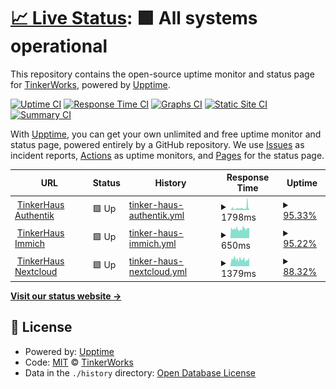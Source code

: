 # [📈 Live Status](https://tinker.haus): <!--live status--> **🟩 All systems operational**

This repository contains the open-source uptime monitor and status page for [TinkerWorks](https://tinker.haus), powered by [Upptime](https://github.com/upptime/upptime).

[![Uptime CI](https://github.com/TinkerWorks/upptime/workflows/Uptime%20CI/badge.svg)](https://github.com/TinkerWorks/upptime/actions?query=workflow%3A%22Uptime+CI%22)
[![Response Time CI](https://github.com/TinkerWorks/upptime/workflows/Response%20Time%20CI/badge.svg)](https://github.com/TinkerWorks/upptime/actions?query=workflow%3A%22Response+Time+CI%22)
[![Graphs CI](https://github.com/TinkerWorks/upptime/workflows/Graphs%20CI/badge.svg)](https://github.com/TinkerWorks/upptime/actions?query=workflow%3A%22Graphs+CI%22)
[![Static Site CI](https://github.com/TinkerWorks/upptime/workflows/Static%20Site%20CI/badge.svg)](https://github.com/TinkerWorks/upptime/actions?query=workflow%3A%22Static+Site+CI%22)
[![Summary CI](https://github.com/TinkerWorks/upptime/workflows/Summary%20CI/badge.svg)](https://github.com/TinkerWorks/upptime/actions?query=workflow%3A%22Summary+CI%22)

With [Upptime](https://upptime.js.org), you can get your own unlimited and free uptime monitor and status page, powered entirely by a GitHub repository. We use [Issues](https://github.com/TinkerWorks/upptime/issues) as incident reports, [Actions](https://github.com/TinkerWorks/upptime/actions) as uptime monitors, and [Pages](https://tinker.haus) for the status page.

<!--start: status pages-->
<!-- This summary is generated by Upptime (https://github.com/upptime/upptime) -->
<!-- Do not edit this manually, your changes will be overwritten -->
<!-- prettier-ignore -->
| URL | Status | History | Response Time | Uptime |
| --- | ------ | ------- | ------------- | ------ |
| <img alt="" src="https://icons.duckduckgo.com/ip3/authentik.tinker.haus.ico" height="13"> [TinkerHaus Authentik](https://authentik.tinker.haus) | 🟩 Up | [tinker-haus-authentik.yml](https://github.com/TinkerWorks/upptime/commits/HEAD/history/tinker-haus-authentik.yml) | <details><summary><img alt="Response time graph" src="./graphs/tinker-haus-authentik/response-time-week.png" height="20"> 1798ms</summary><br><a href="https://TinkerWorks.github.io/upptime/history/tinker-haus-authentik"><img alt="Response time 1318" src="https://img.shields.io/endpoint?url=https%3A%2F%2Fraw.githubusercontent.com%2FTinkerWorks%2Fupptime%2FHEAD%2Fapi%2Ftinker-haus-authentik%2Fresponse-time.json"></a><br><a href="https://TinkerWorks.github.io/upptime/history/tinker-haus-authentik"><img alt="24-hour response time 1300" src="https://img.shields.io/endpoint?url=https%3A%2F%2Fraw.githubusercontent.com%2FTinkerWorks%2Fupptime%2FHEAD%2Fapi%2Ftinker-haus-authentik%2Fresponse-time-day.json"></a><br><a href="https://TinkerWorks.github.io/upptime/history/tinker-haus-authentik"><img alt="7-day response time 1798" src="https://img.shields.io/endpoint?url=https%3A%2F%2Fraw.githubusercontent.com%2FTinkerWorks%2Fupptime%2FHEAD%2Fapi%2Ftinker-haus-authentik%2Fresponse-time-week.json"></a><br><a href="https://TinkerWorks.github.io/upptime/history/tinker-haus-authentik"><img alt="30-day response time 1371" src="https://img.shields.io/endpoint?url=https%3A%2F%2Fraw.githubusercontent.com%2FTinkerWorks%2Fupptime%2FHEAD%2Fapi%2Ftinker-haus-authentik%2Fresponse-time-month.json"></a><br><a href="https://TinkerWorks.github.io/upptime/history/tinker-haus-authentik"><img alt="1-year response time 1318" src="https://img.shields.io/endpoint?url=https%3A%2F%2Fraw.githubusercontent.com%2FTinkerWorks%2Fupptime%2FHEAD%2Fapi%2Ftinker-haus-authentik%2Fresponse-time-year.json"></a></details> | <details><summary><a href="https://TinkerWorks.github.io/upptime/history/tinker-haus-authentik">95.33%</a></summary><a href="https://TinkerWorks.github.io/upptime/history/tinker-haus-authentik"><img alt="All-time uptime 98.93%" src="https://img.shields.io/endpoint?url=https%3A%2F%2Fraw.githubusercontent.com%2FTinkerWorks%2Fupptime%2FHEAD%2Fapi%2Ftinker-haus-authentik%2Fuptime.json"></a><br><a href="https://TinkerWorks.github.io/upptime/history/tinker-haus-authentik"><img alt="24-hour uptime 99.50%" src="https://img.shields.io/endpoint?url=https%3A%2F%2Fraw.githubusercontent.com%2FTinkerWorks%2Fupptime%2FHEAD%2Fapi%2Ftinker-haus-authentik%2Fuptime-day.json"></a><br><a href="https://TinkerWorks.github.io/upptime/history/tinker-haus-authentik"><img alt="7-day uptime 95.33%" src="https://img.shields.io/endpoint?url=https%3A%2F%2Fraw.githubusercontent.com%2FTinkerWorks%2Fupptime%2FHEAD%2Fapi%2Ftinker-haus-authentik%2Fuptime-week.json"></a><br><a href="https://TinkerWorks.github.io/upptime/history/tinker-haus-authentik"><img alt="30-day uptime 98.84%" src="https://img.shields.io/endpoint?url=https%3A%2F%2Fraw.githubusercontent.com%2FTinkerWorks%2Fupptime%2FHEAD%2Fapi%2Ftinker-haus-authentik%2Fuptime-month.json"></a><br><a href="https://TinkerWorks.github.io/upptime/history/tinker-haus-authentik"><img alt="1-year uptime 98.93%" src="https://img.shields.io/endpoint?url=https%3A%2F%2Fraw.githubusercontent.com%2FTinkerWorks%2Fupptime%2FHEAD%2Fapi%2Ftinker-haus-authentik%2Fuptime-year.json"></a></details>
| <img alt="" src="https://icons.duckduckgo.com/ip3/immich.tinker.haus.ico" height="13"> [TinkerHaus Immich](https://immich.tinker.haus) | 🟩 Up | [tinker-haus-immich.yml](https://github.com/TinkerWorks/upptime/commits/HEAD/history/tinker-haus-immich.yml) | <details><summary><img alt="Response time graph" src="./graphs/tinker-haus-immich/response-time-week.png" height="20"> 650ms</summary><br><a href="https://TinkerWorks.github.io/upptime/history/tinker-haus-immich"><img alt="Response time 679" src="https://img.shields.io/endpoint?url=https%3A%2F%2Fraw.githubusercontent.com%2FTinkerWorks%2Fupptime%2FHEAD%2Fapi%2Ftinker-haus-immich%2Fresponse-time.json"></a><br><a href="https://TinkerWorks.github.io/upptime/history/tinker-haus-immich"><img alt="24-hour response time 662" src="https://img.shields.io/endpoint?url=https%3A%2F%2Fraw.githubusercontent.com%2FTinkerWorks%2Fupptime%2FHEAD%2Fapi%2Ftinker-haus-immich%2Fresponse-time-day.json"></a><br><a href="https://TinkerWorks.github.io/upptime/history/tinker-haus-immich"><img alt="7-day response time 650" src="https://img.shields.io/endpoint?url=https%3A%2F%2Fraw.githubusercontent.com%2FTinkerWorks%2Fupptime%2FHEAD%2Fapi%2Ftinker-haus-immich%2Fresponse-time-week.json"></a><br><a href="https://TinkerWorks.github.io/upptime/history/tinker-haus-immich"><img alt="30-day response time 665" src="https://img.shields.io/endpoint?url=https%3A%2F%2Fraw.githubusercontent.com%2FTinkerWorks%2Fupptime%2FHEAD%2Fapi%2Ftinker-haus-immich%2Fresponse-time-month.json"></a><br><a href="https://TinkerWorks.github.io/upptime/history/tinker-haus-immich"><img alt="1-year response time 679" src="https://img.shields.io/endpoint?url=https%3A%2F%2Fraw.githubusercontent.com%2FTinkerWorks%2Fupptime%2FHEAD%2Fapi%2Ftinker-haus-immich%2Fresponse-time-year.json"></a></details> | <details><summary><a href="https://TinkerWorks.github.io/upptime/history/tinker-haus-immich">95.22%</a></summary><a href="https://TinkerWorks.github.io/upptime/history/tinker-haus-immich"><img alt="All-time uptime 98.87%" src="https://img.shields.io/endpoint?url=https%3A%2F%2Fraw.githubusercontent.com%2FTinkerWorks%2Fupptime%2FHEAD%2Fapi%2Ftinker-haus-immich%2Fuptime.json"></a><br><a href="https://TinkerWorks.github.io/upptime/history/tinker-haus-immich"><img alt="24-hour uptime 99.50%" src="https://img.shields.io/endpoint?url=https%3A%2F%2Fraw.githubusercontent.com%2FTinkerWorks%2Fupptime%2FHEAD%2Fapi%2Ftinker-haus-immich%2Fuptime-day.json"></a><br><a href="https://TinkerWorks.github.io/upptime/history/tinker-haus-immich"><img alt="7-day uptime 95.22%" src="https://img.shields.io/endpoint?url=https%3A%2F%2Fraw.githubusercontent.com%2FTinkerWorks%2Fupptime%2FHEAD%2Fapi%2Ftinker-haus-immich%2Fuptime-week.json"></a><br><a href="https://TinkerWorks.github.io/upptime/history/tinker-haus-immich"><img alt="30-day uptime 98.77%" src="https://img.shields.io/endpoint?url=https%3A%2F%2Fraw.githubusercontent.com%2FTinkerWorks%2Fupptime%2FHEAD%2Fapi%2Ftinker-haus-immich%2Fuptime-month.json"></a><br><a href="https://TinkerWorks.github.io/upptime/history/tinker-haus-immich"><img alt="1-year uptime 98.87%" src="https://img.shields.io/endpoint?url=https%3A%2F%2Fraw.githubusercontent.com%2FTinkerWorks%2Fupptime%2FHEAD%2Fapi%2Ftinker-haus-immich%2Fuptime-year.json"></a></details>
| <img alt="" src="https://icons.duckduckgo.com/ip3/nextcloud.tinker.haus.ico" height="13"> [TinkerHaus Nextcloud](https://nextcloud.tinker.haus) | 🟩 Up | [tinker-haus-nextcloud.yml](https://github.com/TinkerWorks/upptime/commits/HEAD/history/tinker-haus-nextcloud.yml) | <details><summary><img alt="Response time graph" src="./graphs/tinker-haus-nextcloud/response-time-week.png" height="20"> 1379ms</summary><br><a href="https://TinkerWorks.github.io/upptime/history/tinker-haus-nextcloud"><img alt="Response time 4278" src="https://img.shields.io/endpoint?url=https%3A%2F%2Fraw.githubusercontent.com%2FTinkerWorks%2Fupptime%2FHEAD%2Fapi%2Ftinker-haus-nextcloud%2Fresponse-time.json"></a><br><a href="https://TinkerWorks.github.io/upptime/history/tinker-haus-nextcloud"><img alt="24-hour response time 1692" src="https://img.shields.io/endpoint?url=https%3A%2F%2Fraw.githubusercontent.com%2FTinkerWorks%2Fupptime%2FHEAD%2Fapi%2Ftinker-haus-nextcloud%2Fresponse-time-day.json"></a><br><a href="https://TinkerWorks.github.io/upptime/history/tinker-haus-nextcloud"><img alt="7-day response time 1379" src="https://img.shields.io/endpoint?url=https%3A%2F%2Fraw.githubusercontent.com%2FTinkerWorks%2Fupptime%2FHEAD%2Fapi%2Ftinker-haus-nextcloud%2Fresponse-time-week.json"></a><br><a href="https://TinkerWorks.github.io/upptime/history/tinker-haus-nextcloud"><img alt="30-day response time 1358" src="https://img.shields.io/endpoint?url=https%3A%2F%2Fraw.githubusercontent.com%2FTinkerWorks%2Fupptime%2FHEAD%2Fapi%2Ftinker-haus-nextcloud%2Fresponse-time-month.json"></a><br><a href="https://TinkerWorks.github.io/upptime/history/tinker-haus-nextcloud"><img alt="1-year response time 5358" src="https://img.shields.io/endpoint?url=https%3A%2F%2Fraw.githubusercontent.com%2FTinkerWorks%2Fupptime%2FHEAD%2Fapi%2Ftinker-haus-nextcloud%2Fresponse-time-year.json"></a></details> | <details><summary><a href="https://TinkerWorks.github.io/upptime/history/tinker-haus-nextcloud">88.32%</a></summary><a href="https://TinkerWorks.github.io/upptime/history/tinker-haus-nextcloud"><img alt="All-time uptime 67.32%" src="https://img.shields.io/endpoint?url=https%3A%2F%2Fraw.githubusercontent.com%2FTinkerWorks%2Fupptime%2FHEAD%2Fapi%2Ftinker-haus-nextcloud%2Fuptime.json"></a><br><a href="https://TinkerWorks.github.io/upptime/history/tinker-haus-nextcloud"><img alt="24-hour uptime 99.50%" src="https://img.shields.io/endpoint?url=https%3A%2F%2Fraw.githubusercontent.com%2FTinkerWorks%2Fupptime%2FHEAD%2Fapi%2Ftinker-haus-nextcloud%2Fuptime-day.json"></a><br><a href="https://TinkerWorks.github.io/upptime/history/tinker-haus-nextcloud"><img alt="7-day uptime 88.32%" src="https://img.shields.io/endpoint?url=https%3A%2F%2Fraw.githubusercontent.com%2FTinkerWorks%2Fupptime%2FHEAD%2Fapi%2Ftinker-haus-nextcloud%2Fuptime-week.json"></a><br><a href="https://TinkerWorks.github.io/upptime/history/tinker-haus-nextcloud"><img alt="30-day uptime 97.18%" src="https://img.shields.io/endpoint?url=https%3A%2F%2Fraw.githubusercontent.com%2FTinkerWorks%2Fupptime%2FHEAD%2Fapi%2Ftinker-haus-nextcloud%2Fuptime-month.json"></a><br><a href="https://TinkerWorks.github.io/upptime/history/tinker-haus-nextcloud"><img alt="1-year uptime 41.96%" src="https://img.shields.io/endpoint?url=https%3A%2F%2Fraw.githubusercontent.com%2FTinkerWorks%2Fupptime%2FHEAD%2Fapi%2Ftinker-haus-nextcloud%2Fuptime-year.json"></a></details>

<!--end: status pages-->

[**Visit our status website →**](https://tinker.haus)

## 📄 License

- Powered by: [Upptime](https://github.com/upptime/upptime)
- Code: [MIT](./LICENSE) © [TinkerWorks](https://tinker.haus)
- Data in the `./history` directory: [Open Database License](https://opendatacommons.org/licenses/odbl/1-0/)
